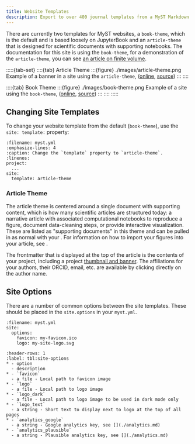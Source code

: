 ```yaml
---
title: Website Templates
description: Export to over 400 journal templates from a MyST Markdown file, which uses LaTeX and can create print-ready, multi-column, professional PDF documents.
---
```


There are currently two templates for MyST websites, a `book-theme`, which is the default and is based loosely on JupyterBook and an `article-theme` that is designed for scientific documents with supporting notebooks. The documentation for this site is using the `book-theme`, for a demonstration of the `article-theme`, you can see [an article on finite volume](https://simpeg.xyz/tle-finitevolume).

:::::{tab-set}
::::{tab} Article Theme
:::{figure} ./images/article-theme.png
Example of a banner in a site using the `article-theme`, ([online](https://simpeg.xyz/tle-finitevolume/), [source](https://github.com/simpeg/tle-finitevolume))
:::
::::

::::{tab} Book Theme
:::{figure} ./images/book-theme.png
Example of a site using the `book-theme`, ([online](https://mystmd.org), [source](https://github.com/executablebooks/mystmd/tree/main/docs))
:::
::::
:::::

## Changing Site Templates

To change your website template from the default (`book-theme`), use the `site: template:` property:

```{code} yaml
:filename: myst.yml
:emphasize-lines: 4
:caption: Change the `template` property to `article-theme`.
:linenos:
project:
  ...
site:
  template: article-theme
```

### Article Theme

The article theme is centered around a single document with supporting content, which is how many scientific articles are structured today: a narrative article with associated computational notebooks to reproduce a figure, document data-cleaning steps, or provide interactive visualization. These are listed as "supporting documents" in this theme and can be pulled in as normal with your [](./table-of-contents.md). For information on how to import your figures into your article, see [](./reuse-jupyter-outputs.md).

The frontmatter that is displayed at the top of the article is the contents of your project, including a project [thumbnail and banner](#thumbnail-and-banner). The affiliations for your authors, their ORCID, email, etc. are available by clicking directly on the author name.

## Site Options

There are a number of common options between the site templates. These should be placed in the `site.options` in your `myst.yml`.

```{code-block} yaml
:filename: myst.yml
site:
  options:
    favicon: my-favicon.ico
    logo: my-site-logo.svg
```

```{list-table} Site Options
:header-rows: 1
:label: tbl:site-options
* - option
  - description
* - `favicon`
  - a file - Local path to favicon image
* - `logo`
  - a file - Local path to logo image
* - `logo_dark`
  - a file - Local path to logo image to be used in dark mode only
* - `logo_text`
  - a string - Short text to display next to logo at the top of all pages
* - `analytics_google`
  - a string - Google analytics key, see [](./analytics.md)
* - `analytics_plausible`
  - a string - Plausible analytics key, see [](./analytics.md)
```
